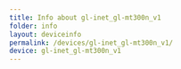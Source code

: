 ```yaml
---
title: Info about gl-inet_gl-mt300n_v1
folder: info
layout: deviceinfo
permalink: /devices/gl-inet_gl-mt300n_v1/
device: gl-inet_gl-mt300n_v1
---
```

